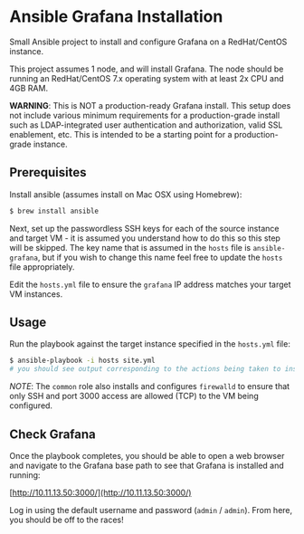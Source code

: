 # Ansible Grafana Installation

Small Ansible project to install and configure Grafana on a RedHat/CentOS instance.

This project assumes 1 node, and will install Grafana. The node should be running an
RedHat/CentOS 7.x operating system with at least 2x CPU and 4GB RAM.

**WARNING**: This is NOT a production-ready Grafana install. This setup does not include various
minimum requirements for a production-grade install such as LDAP-integrated user authentication and
authorization, valid SSL enablement, etc. This is intended to be a starting point for a production-
grade instance.

## Prerequisites

Install ansible (assumes install on Mac OSX using Homebrew):

```bash
$ brew install ansible
```

Next, set up the passwordless SSH keys for each of the source instance and target VM - it is
assumed you understand how to do this so this step will be skipped. The key name that is
assumed in the `hosts` file is `ansible-grafana`, but if you wish to change this name feel free
to update the `hosts` file appropriately.

Edit the `hosts.yml` file to ensure the `grafana` IP address matches your target VM instances.

## Usage

Run the playbook against the target instance specified in the `hosts.yml` file:

```bash
$ ansible-playbook -i hosts site.yml
# you should see output corresponding to the actions being taken to install Grafana
```

*NOTE*: The `common` role also installs and configures `firewalld` to ensure that only SSH and port 3000
access are allowed (TCP) to the VM being configured.

## Check Grafana

Once the playbook completes, you should be able to open a web browser and navigate to the Grafana base
path to see that Grafana is installed and running:

[http://10.11.13.50:3000/](http://10.11.13.50:3000/)

Log in using the default username and password (`admin` / `admin`). From here, you should be off to
the races!
